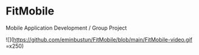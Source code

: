 # FitMobile
Mobile Application Development / Group Project


![](https://github.com/eminbustun/FitMobile/blob/main/FitMobile-video.gif =x250)
